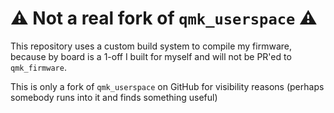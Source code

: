 # :warning: Not a real fork of `qmk_userspace` :warning:

This repository uses a custom build system to compile my firmware, because by board is a 1-off I built for myself and will not be PR'ed to `qmk_firmware`.

This is only a fork of `qmk_userspace` on GitHub for visibility reasons (perhaps somebody runs into it and finds something useful)
